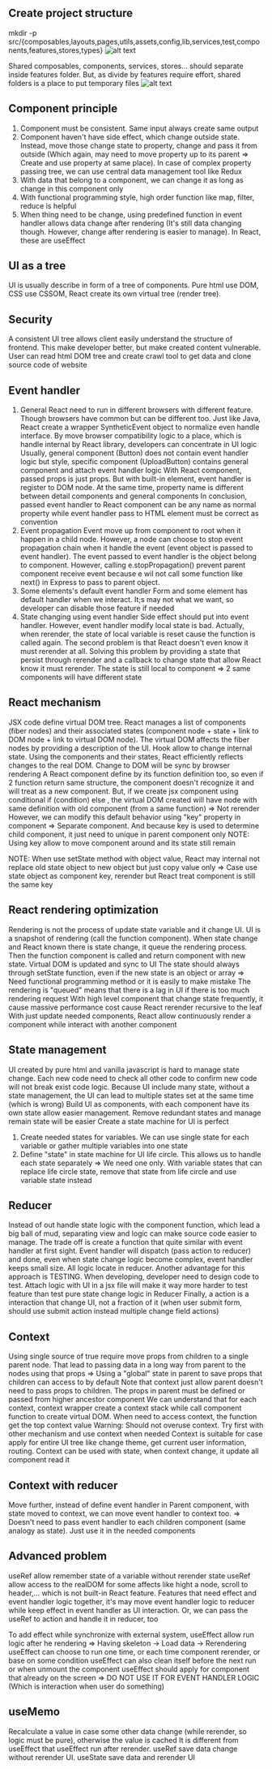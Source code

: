 ## Create project structure

mkdir -p src/{composables,layouts,pages,utils,assets,config,lib,services,test,components,features,stores,types}
![alt text](1_B-EQbBPvvZ8S3zov2EK4bg.webp)

Shared composables, components, services, stores... should separate inside features folder. But, as divide by features require effort, shared folders is a place to put temporary files
![alt text](1_x1p3EkyYXSQ8RmOMcCOBQQ.webp)

## Component principle

1. Component must be consistent. Same input always create same output
2. Component haven't have side effect, which change outside state. Instead, move those change state to property, change and pass it from outside (Which again, may need to move property up to its parent => Create and use property at same place). In case of complex property passing tree, we can use central data management tool like Redux
3. With data that belong to a component, we can change it as long as change in this component only
4. With functional programming style, high order function like map, filter, reduce is helpful
5. When thing need to be change, using predefined function in event handler allows data change after rendering (It's still data changing though. However, change after rendering is easier to manage). In React, these are useEffect

## UI as a tree

UI is usually describe in form of a tree of components. Pure html use DOM, CSS use CSSOM, React create its own virtual tree (render tree).

## Security

A consistent UI tree allows client easily understand the structure of frontend. This make developer better, but make created content vulnerable. User can read html DOM tree and create crawl tool to get data and clone source code of website

## Event handler

1. General
   React need to run in different browsers with different feature. Though browsers have common but can be different too. Just like Java, React create a wrapper SyntheticEvent object to normalize even handle interface.
   By move browser compatibility logic to a place, which is handle internal by React library, developers can concentrate in UI logic
   Usually, general component (Button) does not contain event handler logic but style, specific component (UploadButton) contains general component and attach event handler logic
   With React component, passed props is just props. But with built-in element, event handler is register to DOM node. At the same time, property name is different between detail components and general components
   In conclusion, passed event handler to React component can be any name as normal property while event handler pass to HTML element must be correct as convention
2. Event propagation
   Event move up from component to root when it happen in a child node. However, a node can choose to stop event propagation chain when it handle the event (event object is passed to event handler).
   The event passed to event handler is the object belong to component. However, calling e.stopPropagation() prevent parent component receive event because e wil not call some function like next() in Express to pass to parent object.
3. Some elements's default event handler
   Form and some element has default handler when we interact. It;s may not what we want, so developer can disable those feature if needed
4. State changing using event handler
   Side effect should put into event handler. However, event handler modify local state is bad. Actually, when rerender, the state of local variable is reset cause the function is called again. The second problem is that React doesn't even know it must rerender at all.
   Solving this problem by providing a state that persist through rerender and a callback to change state that allow React know it must rerender. The state is still local to component => 2 same components will have different state

## React mechanism

JSX code define virtual DOM tree. React manages a list of components (fiber nodes) and their associated states (component node + state + link to DOM node + link to virtual DOM node). The virtual DOM affects the fiber nodes by providing a description of the UI. Hook allow to change internal state. Using the components and their states, React efficiently reflects changes to the real DOM.
Change to DOM will be sync by browser rendering
A React component define by its function definition too, so even if 2 function return same structure, the component doesn't recognize it and will treat as a new component. But, if we create jsx component using conditional if (condition) <A/> else <A/>, the virtual DOM created will have node with same definition with old component (from a same function) => Not rerender
However, we can modify this default behavior using "key" property in component => Separate component. And because key is used to determine child component, it just need to unique in parent component only
NOTE: Using key allow to move component around and its state still remain

NOTE: When use setState method with object value, React may internal not replace old state object to new object but just copy value only => Case use state object as component key, rerender but React treat component is still the same key

## React rendering optimization

Rendering is not the process of update state variable and it change UI. UI is a snapshot of rendering (call the function component). When state change and React known there is state change, it queue the rendering process. Then the function component is called and return component with new state. Virtual DOM is updated and sync to UI
The state should always through setState function, even if the new state is an object or array => Need functional programming method or it is easily to make mistake
The rendering is "queued" means that there is a lag in UI if there is too much rendering request
With high level component that change state frequently, it cause massive performance cost cause React rerender recursive to the leaf
With just update needed components, React allow continuously render a component while interact with another component

## State management

UI created by pure html and vanilla javascript is hard to manage state change. Each new code need to check all other code to confirm new code will not break exist code logic. Because UI include many state, without a state management, the UI can lead to multiple states set at the same time (which is wrong)
Build UI as components, with each component have its own state allow easier management. Remove redundant states and manage remain state will be easier
Create a state machine for UI is perfect

1. Create needed states for variables. We can use single state for each variable or gather multiple variables into one state
2. Define "state" in state machine for UI life circle. This allows us to handle each state separately => We need one only. With variable states that can replace life circle state, remove that state from life circle and use variable state instead

## Reducer

Instead of out handle state logic with the component function, which lead a big ball of mud, separating view and logic can make source code easier to manage. The trade off is create a function that quite similar with event handler at first sight. Event handler will dispatch (pass action to reducer) and done, even when state change logic become complex, event handler keeps small size. All logic locate in reducer.
Another advantage for this approach is TESTING. When developing, developer need to design code to test. Attach logic with UI in a jsx file will make it way more harder to test feature than test pure state change logic in Reducer
Finally, a action is a interaction that change UI, not a fraction of it (when user submit form, should use submit action instead multiple change field actions)

## Context

Using single source of true require move props from children to a single parent node. That lead to passing data in a long way from parent to the nodes using that props
=> Using a "global" state in parent to save props that children can access to by default
Note that context just allow parent doesn't need to pass props to children. The props in parent must be defined or passed from higher ancestor component
We can understand that for each context, context wrapper create a context stack while call component function to create virtual DOM. When need to access context, the function get the top context value
Warning: Should not overuse context. Try first with other mechanism and use context when needed
Context is suitable for case apply for entire UI tree like change theme, get current user information, routing.
Context can be used with state, when context change, it update all component read it

## Context with reducer

Move further, instead of define event handler in Parent component, with state moved to context, we can move event handler to context too.
=> Doesn't need to pass event handler to each children component (same analogy as state). Just use it in the needed components

## Advanced problem

useRef allow remember state of a variable without rerender state
useRef allow access to the realDOM for some affects like hight a node, scroll to header,... which is not built-in React feature. Features that need effect and event handler logic together, it's may move event handler logic to reducer while keep effect in event handler as UI interaction. Or, we can pass the useRef to action and handle it in reducer, too

To add effect while synchronize with external system, useEffect allow run logic after he rendering => Having skeleton -> Load data -> Rerendering
useEffect can choose to run one time, or each time component rerender, or base on some condition
useEffect can also clean itself before the next run or when unmount the component
useEffect should apply for component that already on the screen => DO NOT USE IT FOR EVENT HANDLER LOGIC (Which is interaction when user do something)

## useMemo

Recalculate a value in case some other data change (while rerender, so logic must be pure), otherwise the value is cached
It is different from useEffect that useEffect run after rerender. useRef save data change without rerender UI. useState save data and rerender UI
